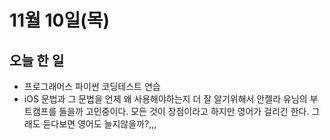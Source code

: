 # 11월 10일(목)

## 오늘 한 일
* 프로그래머스 파이썬 코딩테스트 연습
* iOS 문법과 그 문법을 언제 왜 사용해야하는지 더 잘 알기위해서 안젤라 유님의 부트캠프를 들을까 고민중이다. 모든 것이 장점이라고 하지만 영어가 걸리긴 한다. 그래도 듣다보면 영어도 늘지않을까?,,,